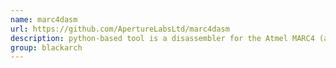 ```yaml
---
name: marc4dasm
url: https://github.com/ApertureLabsLtd/marc4dasm
description: python-based tool is a disassembler for the Atmel MARC4 (a 4 bit Harvard micro). URL : https://github.com/ApertureLabsLtd/marc4dasm Groups : blackarch blackarch-disassembler blackarch-hardware blackarch-reversing
group: blackarch
---
```

